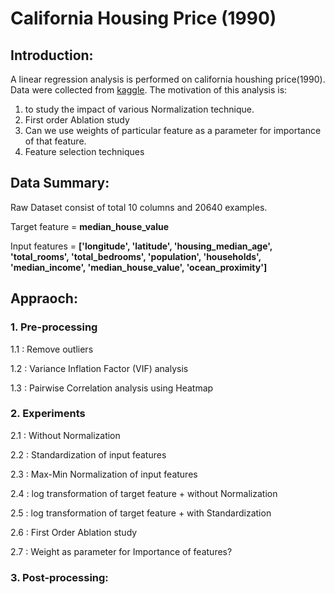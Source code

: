 # California Housing Price (1990)

## Introduction:
A linear regression analysis is performed on california houshing price(1990).
Data were collected from [kaggle](https://www.kaggle.com/harrywang/housing?select=housing.csv).
The motivation of this analysis is:
1. to study the impact of various Normalization technique.
2. First order Ablation study
3. Can we use weights of particular feature as a parameter for
importance of that feature.
4. Feature selection techniques

## Data Summary:

Raw Dataset consist of total 10 columns and 20640 examples. 

Target feature = __median_house_value__

Input features = **['longitude', 'latitude', 'housing_median_age', 'total_rooms',
       'total_bedrooms', 'population', 'households', 'median_income',
       'median_house_value', 'ocean_proximity']**


## Appraoch:
### 1. Pre-processing
  1.1 : Remove outliers
  
  1.2 : Variance Inflation Factor (VIF) analysis
  
  1.3 : Pairwise Correlation analysis using Heatmap

### 2. Experiments
  2.1 : Without Normalization
    
  2.2 : Standardization of input features
  
  2.3 : Max-Min Normalization of input features
  
  2.4 : log transformation of target feature + without Normalization
  
  2.5 : log transformation of target feature + with Standardization

  2.6 : First Order Ablation study
  
  2.7 : Weight as parameter for Importance of features?


### 3. Post-processing: 
  
